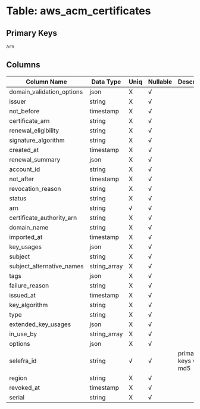# Table: aws_acm_certificates

## Primary Keys 

```
arn
```


## Columns 

|  Column Name   |  Data Type  | Uniq | Nullable | Description | 
|  ----  | ----  | ----  | ----  | ---- | 
| domain_validation_options | json | X | √ |  | 
| issuer | string | X | √ |  | 
| not_before | timestamp | X | √ |  | 
| certificate_arn | string | X | √ |  | 
| renewal_eligibility | string | X | √ |  | 
| signature_algorithm | string | X | √ |  | 
| created_at | timestamp | X | √ |  | 
| renewal_summary | json | X | √ |  | 
| account_id | string | X | √ |  | 
| not_after | timestamp | X | √ |  | 
| revocation_reason | string | X | √ |  | 
| status | string | X | √ |  | 
| arn | string | √ | √ |  | 
| certificate_authority_arn | string | X | √ |  | 
| domain_name | string | X | √ |  | 
| imported_at | timestamp | X | √ |  | 
| key_usages | json | X | √ |  | 
| subject | string | X | √ |  | 
| subject_alternative_names | string_array | X | √ |  | 
| tags | json | X | √ |  | 
| failure_reason | string | X | √ |  | 
| issued_at | timestamp | X | √ |  | 
| key_algorithm | string | X | √ |  | 
| type | string | X | √ |  | 
| extended_key_usages | json | X | √ |  | 
| in_use_by | string_array | X | √ |  | 
| options | json | X | √ |  | 
| selefra_id | string | √ | √ | primary keys value md5 | 
| region | string | X | √ |  | 
| revoked_at | timestamp | X | √ |  | 
| serial | string | X | √ |  | 


